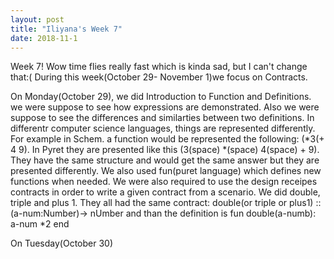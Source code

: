 ```yaml
---
layout: post
title: "Iliyana's Week 7"
date: 2018-11-1
---
```


Week 7! Wow time flies really fast which is kinda sad, but I can't change that:( 
During this week(October 29- November 1)we focus on Contracts.


On Monday(October 29), we did Introduction to Function and Definitions. we were suppose to see how expressions are demonstrated. Also we were suppose to see the differences and similarties between two definitions. In differentr computer science languages, things are represented differently. For example in Schem. a function would be represented the following: (*3(+ 4 9). In Pyret they are presented like this (3(space) *(space) 4(space) + 9). They have the same structure and would get the same answer but they are presented differently. We also used fun(puret language) which defines new functions when needed. 
We were also required to use the design receipes contracts in order to write a given contract from a scenario. We did double, triple  and plus 1. They all had the same contract: double(or triple or plus1) :: (a-num:Number)-> nUmber and than the definition is fun double(a-numb): a-num *2 end 


On Tuesday(October 30)
